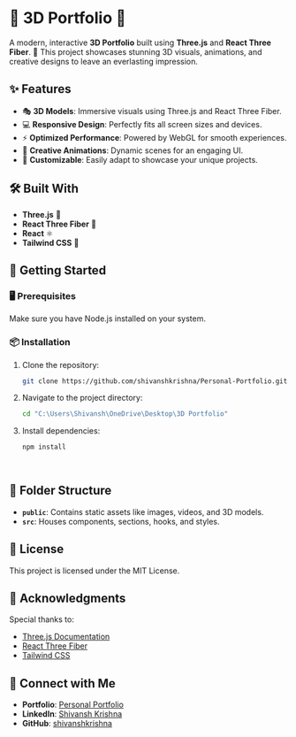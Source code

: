 # 🌟 3D Portfolio 🎨  
A modern, interactive **3D Portfolio** built using **Three.js** and **React Three Fiber**. 🚀 This project showcases stunning 3D visuals, animations, and creative designs to leave an everlasting impression.  

## ✨ Features  
- 🎭 **3D Models**: Immersive visuals using Three.js and React Three Fiber.  
- 💻 **Responsive Design**: Perfectly fits all screen sizes and devices.  
- ⚡ **Optimized Performance**: Powered by WebGL for smooth experiences.  
- 🎨 **Creative Animations**: Dynamic scenes for an engaging UI.  
- 🌈 **Customizable**: Easily adapt to showcase your unique projects.  

## 🛠️ Built With  
- **Three.js** 🌌  
- **React Three Fiber** 🎥  
- **React** ⚛️  
- **Tailwind CSS** 🎨  

## 🚀 Getting Started  
### 🖥️ Prerequisites  
Make sure you have Node.js installed on your system.  
### 📦 Installation  
1. Clone the repository:  
   ```bash  
   git clone https://github.com/shivanshkrishna/Personal-Portfolio.git  
2. Navigate to the project directory:  
   ```bash  
   cd "C:\Users\Shivansh\OneDrive\Desktop\3D Portfolio"  
3. Install dependencies:  
   ```bash  
   npm install  

  
## 📁 Folder Structure  
- **`public`**: Contains static assets like images, videos, and 3D models.  
- **`src`**: Houses components, sections, hooks, and styles.  
 

## 📝 License  
This project is licensed under the MIT License.  

## 🙌 Acknowledgments  
Special thanks to:  
- [Three.js Documentation](https://threejs.org/docs/)  
- [React Three Fiber](https://docs.pmnd.rs/react-three-fiber/getting-started/introduction)  
- [Tailwind CSS](https://tailwindcss.com/)  

## 💌 Connect with Me  
- **Portfolio**: [Personal Portfolio](https://shivanshkrishna.github.io/Personal-Portfolio)  
- **LinkedIn**: [Shivansh Krishna](https://www.linkedin.com/in/shivanshkrishna)  
- **GitHub**: [shivanshkrishna](https://github.com/shivanshkrishna)  
